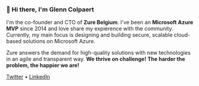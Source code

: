 ### 👋 Hi there, I'm Glenn Colpaert 

I'm the co-founder and CTO of **Zure Belgium**. 
I've been an **Microsoft Azure MVP** since 2014 and love share my expierence with the community.
Currently, my main focus is designing and building secure, scalable cloud-based solutions on Microsoft Azure.

Zure answers the demand for high-quality solutions with new technologies in an agile and transparent way.
**We thrive on challenge! The harder the problem, the happier we are!**

[Twitter](https://twitter.com/glenncolpaert) • [LinkedIn](https://www.linkedin.com/in/glenncolpaert)
